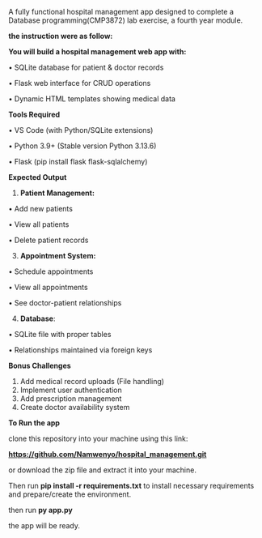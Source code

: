 A fully functional hospital management app designed to complete a Database programming(CMP3872) lab exercise, a fourth year module.

**the instruction were as follow:**

**You will build a hospital management web app with:**

• SQLite database for patient & doctor records 

• Flask web interface for CRUD operations 

• Dynamic HTML templates showing medical data

**Tools Required** 

• VS Code (with Python/SQLite extensions) 

• Python 3.9+ (Stable version Python 3.13.6) 

• Flask (pip install flask flask-sqlalchemy)

**Expected Output**

1. **Patient Management:**
   
• Add new patients

• View all patients 

• Delete patient records 

3. **Appointment System:**
   
• Schedule appointments

• View all appointments 

• See doctor-patient relationships

4. **Database**:
   
• SQLite file with proper tables

• Relationships maintained via foreign keys 

**Bonus Challenges**

1. Add medical record uploads (File handling) 
2. Implement user authentication 
3. Add prescription management 
4. Create doctor availability system

**To Run the app**

clone this repository into your machine using this link:

**https://github.com/Namwenyo/hospital_management.git**

 or download the zip file and extract it into your machine.

 Then run **pip install -r requirements.txt** to install necessary requirements and prepare/create the environment.

 then run **py app.py**

 the app will be ready.
